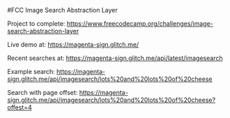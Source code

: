 #FCC Image Search Abstraction Layer

Project to complete: https://www.freecodecamp.org/challenges/image-search-abstraction-layer


Live demo at: https://magenta-sign.glitch.me/

Recent searches at: https://magenta-sign.glitch.me/api/latest/imagesearch

Example search: https://magenta-sign.glitch.me/api/imagesearch/lots%20and%20lots%20of%20cheese

Search with page offset: https://magenta-sign.glitch.me/api/imagesearch/lots%20and%20lots%20of%20cheese?offest=4